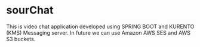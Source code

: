 # sourChat
This is video chat application developed using SPRING BOOT and KURENTO (KMS) Messaging server. In future we can use Amazon AWS SES and AWS S3 buckets.
